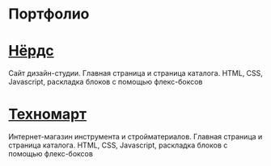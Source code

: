# Портфолио

# [Нёрдс](https://irinaromanova.github.io/nerds/index.html)
Сайт дизайн-студии. Главная страница и страница каталога.
HTML, CSS, Javascript, раскладка блоков с помощью флекс-боксов

# [Техномарт](https://irinaromanova.github.io/technomart/index.html)
Интернет-магазин инструмента и стройматериалов. Главная страница и страница каталога.
HTML, CSS, Javascript, раскладка блоков с помощью флекс-боксов
